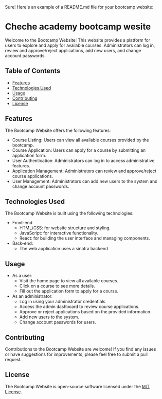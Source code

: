 Sure! Here's an example of a README.md file for your bootcamp website:

# Cheche academy bootcamp wesite

Welcome to the Bootcamp Website! This website provides a platform for users to explore and apply for available courses. Administrators can log in, review and approve/reject applications, add new users, and change account passwords.

## Table of Contents

- [Features](#features)
- [Technologies Used](#technologies-used)
- [Usage](#usage)
- [Contributing](#contributing)
- [License](#license)

## Features

The Bootcamp Website offers the following features:

- Course Listing: Users can view all available courses provided by the bootcamp.
- Course Application: Users can apply for a course by submitting an application form.
- User Authentication: Administrators can log in to access administrative features.
- Application Management: Administrators can review and approve/reject course applications.
- User Management: Administrators can add new users to the system and change account passwords.

## Technologies Used

The Bootcamp Website is built using the following technologies:

- Front-end:
  - HTML/CSS: for website structure and styling.
  - JavaScript: for interactive functionality.
  - React: for building the user interface and managing components.
- Back-end:
  - The web application uses a sinatra backend


## Usage

- As a user:
  - Visit the home page to view all available courses.
  - Click on a course to see more details.
  - Fill out the application form to apply for a course.
- As an administrator:
  - Log in using your administrator credentials.
  - Access the admin dashboard to review course applications.
  - Approve or reject applications based on the provided information.
  - Add new users to the system.
  - Change account passwords for users.

## Contributing

Contributions to the Bootcamp Website are welcome! If you find any issues or have suggestions for improvements, please feel free to submit a pull request.


## License

The Bootcamp Website is open-source software licensed under the [MIT License](LICENSE).
